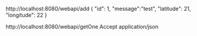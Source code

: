 http://localhost:8080/webapi/add
{
    "id": 1,
    "message":"test",
    "latitude": 21,
    "longitude": 22
}

http://localhost:8080/webapi/getOne
Accept application/json
